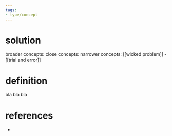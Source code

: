 ```yaml
---
tags:
- type/concept
---
```


# solution
broader concepts: 
close concepts: 
narrower concepts: [[wicked problem]] - [[trial and error]]

# definition
bla bla bla

# references
* 
